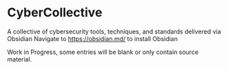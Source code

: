 # CyberCollective
A collective of cybersecurity tools, techniques, and standards delivered via Obsidian
Navigate to https://obsidian.md/ to install Obsidian

Work in Progress, some entries will be blank or only contain source material.


